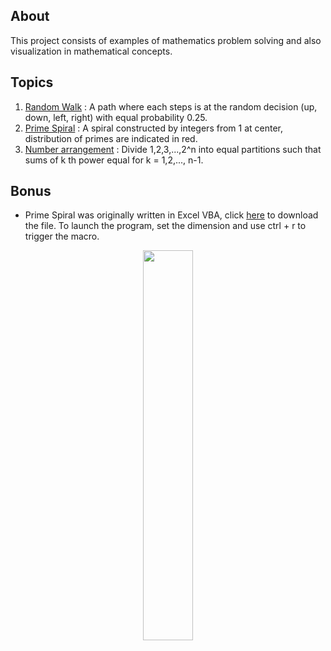 ## About
This project consists of examples of mathematics problem solving and also visualization in mathematical concepts.

## Topics
1. [Random Walk](https://github.com/woo-chia-wei/the-art-of-pattern/blob/master/01_random_walk.ipynb) : A path where each steps is at the random decision (up, down, left, right) with equal probability 0.25.
2. [Prime Spiral](https://github.com/woo-chia-wei/the-art-of-pattern/blob/master/02_prime_spiral.ipynb) : A spiral constructed by integers from 1 at center, distribution of primes are indicated in red.
3. [Number arrangement](https://github.com/woo-chia-wei/the-art-of-pattern/blob/master/03_number_arrangement.ipynb) : Divide 1,2,3,...,2^n into equal partitions such that sums of k th power equal for k = 1,2,..., n-1.

## Bonus
* Prime Spiral was originally written in Excel VBA, click [here](https://github.com/woo-chia-wei/the-art-of-pattern/blob/master/public/readme/028_Prime_Spiral.xlsm) to download the file. To launch the program, set the dimension and use ctrl + r to trigger the macro.

<p align="center"> 
  <img src="https://github.com/woo-chia-wei/the-art-of-pattern/blob/master/public/readme/prime-spiral-screen.png" 
       width="40%" height="40%">
</p>
